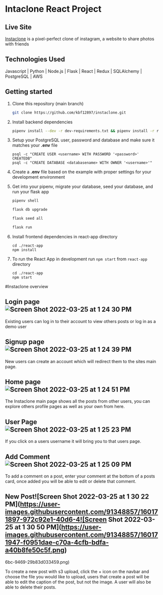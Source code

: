 # Intaclone React Project

## Live Site
[Instaclone](https://karlfinstaclone.herokuapp.com/) is a pixel-perfect clone of instagram, a website to share photos with friends

## Technologies Used
Javascript | Python | Node.js | Flask | React | Redux | SQLAlchemy | PostgreSQL | AWS

## Getting started

1. Clone this repository (main branch)

   ```bash
   git clone https://github.com/kbf12897/instaclone.git
   ```
   
2. Install backend dependencies

   ```bash 
   pipenv install --dev -r dev-requirements.txt && pipenv install -r requirements.txt
   ```
3. Setup your PostgreSQL user, password and database and make sure it matches your **.env** file
   ```
   psql -c "CREATE USER <username> WITH PASSWORD '<password>' CREATEDB"
   psql -c "CREATE DATABASE <databasename> WITH OWNER '<username>'"
   ```

4. Create a **.env** file based on the example with proper settings for your
   development environment

5. Get into your pipenv, migrate your database, seed your database, and run your flask app

   ```bash
   pipenv shell
   ```

   ```bash
   flask db upgrade
   ```

   ```bash
   flask seed all
   ```

   ```bash
   flask run
   ```

6. Install frontend dependencies in react-app directory
   ```
   cd ./react-app
   npm install
   ```

7. To run the React App in development run ```npm start``` from ```react-app``` directory
   ```
   cd ./react-app
   npm start
   ```
   
#Instaclone overview

## Login page![Screen Shot 2022-03-25 at 1 24 30 PM](https://user-images.githubusercontent.com/91348857/160171461-cb620874-4a42-4760-a217-143716829910.png)

Existing users can log in to their account to view others posts or log in as a demo user

## Signup page![Screen Shot 2022-03-25 at 1 24 39 PM](https://user-images.githubusercontent.com/91348857/160171530-f7a31d30-9152-4ef9-a2d2-1320ab6374d5.png)

New users can create an account which will redirect them to the sites main page.

## Home page![Screen Shot 2022-03-25 at 1 24 51 PM](https://user-images.githubusercontent.com/91348857/160171560-5f168255-d851-498a-827d-dc3c01b2517e.png)

The Instaclone main page shows all the posts from other users, you can explore others profile pages as well as your own from here.

## User Page![Screen Shot 2022-03-25 at 1 25 23 PM](https://user-images.githubusercontent.com/91348857/160171640-4b0830d5-f3da-45c5-9dc0-15de3667b8d7.png)

If you click on a users username it will bring you to that users page.

## Add Comment![Screen Shot 2022-03-25 at 1 25 09 PM](https://user-images.githubusercontent.com/91348857/160171705-dc18ce12-b61d-4006-b66e-edf42bb07eff.png)

To add a comment on a post, enter your comment at the bottom of a posts card, once added you will be able to edit or delete that comment.

## New Post![Screen Shot 2022-03-25 at 1 30 22 PM](https://user-images.githubusercontent.com/91348857/160171897-972c92e1-40d6-4![Screen Shot 2022-03-25 at 1 30 50 PM](https://user-images.githubusercontent.com/91348857/160171947-f0951dae-c70a-4cfb-bdfa-a40b8fe50c5f.png)
6bc-9469-29b83d033459.png)

To create a new post with s3 upload, click the + icon on the navbar and choose the file you would like to upload, users that create a post will be able to edit the caption of the post, but not the image. A user will also be able to delete their posts.

